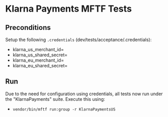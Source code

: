 # Klarna Payments MFTF Tests

## Preconditions
Setup the following `.credentials` (dev/tests/acceptance/.credentials):

- klarna_us_merchant_id=
- klarna_us_shared_secret=
- klarna_eu_merchant_id=
- klarna_eu_shared_secret=

## Run
Due to the need for configuration using credentials, all tests now run under the "KlarnaPayments" suite.  Execute this using:

- `vendor/bin/mftf run:group -r KlarnaPaymentsUS`
